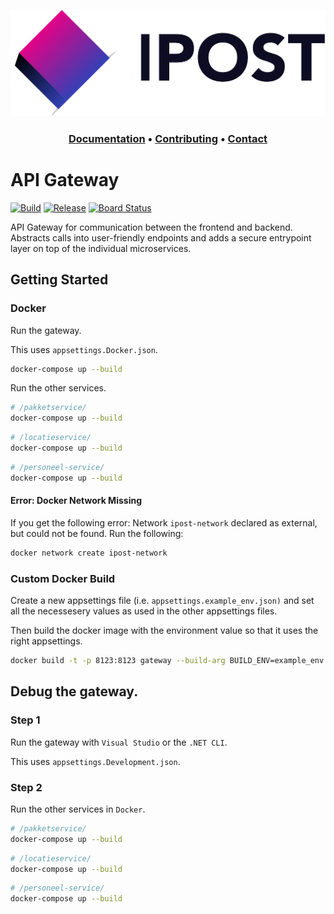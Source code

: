 ![ipost-logo](https://github.com/FIPost/docs/blob/master/assets/logo-name.png?raw=true)
<h3 align="middle">
  <a href="https://github.com/FIPost/docs">Documentation</a>
  <a>•</a>
  <a href="https://github.com/FIPost/docs/blob/master/CONTRIBUTING.md">Contributing</a>
  <a>•</a>
  <a href="https://github.com/FIPost/docs/blob/master/CONTACT.md">Contact</a>
</h3>

# API Gateway
[![Build](https://github.com/FIPost/api-gateway/actions/workflows/build.yml/badge.svg)](https://github.com/FIPost/api-gateway/actions/workflows/build.yml)
[![Release](https://github.com/FIPost/api-gateway/actions/workflows/docker-publish.yml/badge.svg)](https://github.com/FIPost/api-gateway/actions/workflows/docker-publish.yml)
[![Board Status](https://dev.azure.com/405273/a464a51f-a9d3-415a-983c-ecc9f9e1e117/e58d8192-5262-4682-856c-da357d004679/_apis/work/boardbadge/8203b7d2-166a-4745-ab05-5fc958846334)](https://dev.azure.com/405273/a464a51f-a9d3-415a-983c-ecc9f9e1e117/_boards/board/t/e58d8192-5262-4682-856c-da357d004679/Microsoft.RequirementCategory)

API Gateway for communication between the frontend and backend. Abstracts calls into user-friendly endpoints and adds a secure entrypoint layer on top of the individual microservices.

## Getting Started

### Docker
Run the gateway.

This uses `appsettings.Docker.json`.

```sh
docker-compose up --build
```

Run the other services.
```sh
# /pakketservice/
docker-compose up --build 
```
```sh
# /locatieservice/
docker-compose up --build 
```

```sh
# /personeel-service/
docker-compose up --build 
```

#### Error: Docker Network Missing
If you get the following error:
Network `ipost-network` declared as external, but could not be found. Run the following:
```zsh
docker network create ipost-network
```

### Custom Docker Build
Create a new appsettings file (i.e. `appsettings.example_env.json)` and set all the necessesery values as used in the other appsettings files.

Then build the docker image with the environment value so that it uses the right appsettings.

```sh
docker build -t -p 8123:8123 gateway --build-arg BUILD_ENV=example_env .
```


## Debug the gateway.

### Step 1
Run the gateway with `Visual Studio` or the `.NET CLI`. 

This uses `appsettings.Development.json`.

### Step 2
Run the other services in `Docker`.

```sh
# /pakketservice/
docker-compose up --build 
```
```sh
# /locatieservice/
docker-compose up --build 
```

```sh
# /personeel-service/
docker-compose up --build 
```